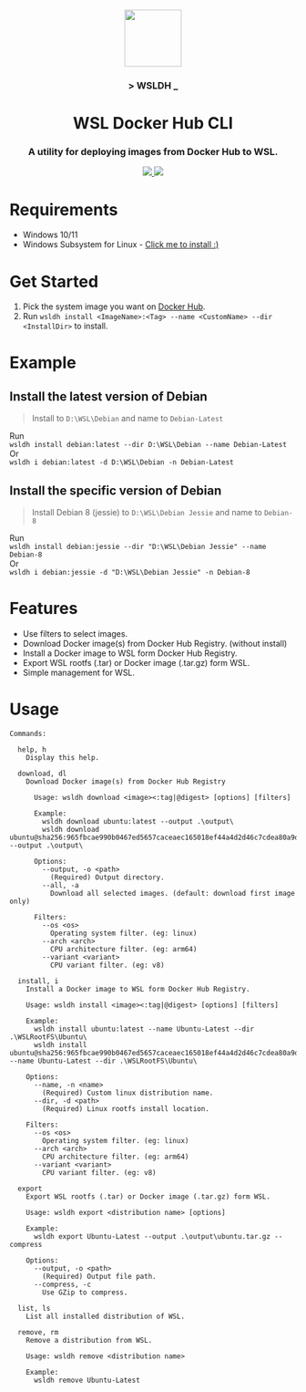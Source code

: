 <br>

<p align="center">
    <img src="https://store-images.s-microsoft.com/image/apps.61786.14131597032361940.38d2a067-3798-455f-934a-f69935156b3d.eb49d3ac-e311-4e6f-b89b-f1fe8db9d73b" width="100px">
</p>

<h3 align="center"><b>> WSLDH _</b></h3>

<h1 align="center">
  WSL Docker Hub CLI
</h1>

<h3 align="center">A utility for deploying images from Docker Hub to WSL.</h3>

<p align="center">
    <a href="https://github.com/TGSAN/wsldh/releases/latest">
        <img src="https://img.shields.io/github/downloads/TGSAN/wsldh/total?style=for-the-badge">
    </a>
    <a href="https://github.com/TGSAN/wsldh/releases/latest">
        <img src="https://img.shields.io/github/v/release/TGSAN/wsldh?style=for-the-badge&include_prereleases">
    </a>
</p>

# Requirements
- Windows 10/11  
- Windows Subsystem for Linux - [ Click me to install :) ](https://www.microsoft.com/store/productId/9P9TQF7MRM4R)  

# Get Started
1. Pick the system image you want on [Docker Hub](https://hub.docker.com/search?q=).  
2. Run `wsldh install <ImageName>:<Tag> --name <CustomName> --dir <InstallDir>` to install.  

# Example
## Install the latest version of Debian
> Install to `D:\WSL\Debian` and name to `Debian-Latest`

Run  
`wsldh install debian:latest --dir D:\WSL\Debian --name Debian-Latest`  
Or  
`wsldh i debian:latest -d D:\WSL\Debian -n Debian-Latest`  

## Install the specific version of Debian
> Install Debian 8 (jessie) to `D:\WSL\Debian Jessie` and name to `Debian-8`  

Run  
`wsldh install debian:jessie --dir "D:\WSL\Debian Jessie" --name Debian-8`  
Or  
`wsldh i debian:jessie -d "D:\WSL\Debian Jessie" -n Debian-8`  

# Features
- Use filters to select images.
- Download Docker image(s) from Docker Hub Registry. (without install)  
- Install a Docker image to WSL form Docker Hub Registry.  
- Export WSL rootfs (.tar) or Docker image (.tar.gz) form WSL.  
- Simple management for WSL.  

# Usage
```
Commands:

  help, h
    Display this help.

  download, dl
    Download Docker image(s) from Docker Hub Registry

      Usage: wsldh download <image><:tag|@digest> [options] [filters]
			
      Example:
        wsldh download ubuntu:latest --output .\output\
        wsldh download ubuntu@sha256:965fbcae990b0467ed5657caceaec165018ef44a4d2d46c7cdea80a9dff0d1ea --output .\output\

      Options:
        --output, -o <path>
          (Required) Output directory.
        --all, -a
          Download all selected images. (default: download first image only)

      Filters:
        --os <os>
          Operating system filter. (eg: linux)
        --arch <arch>
          CPU architecture filter. (eg: arm64)
        --variant <variant>
          CPU variant filter. (eg: v8)

  install, i
    Install a Docker image to WSL form Docker Hub Registry.

    Usage: wsldh install <image><:tag|@digest> [options] [filters]

    Example:
      wsldh install ubuntu:latest --name Ubuntu-Latest --dir .\WSLRootFS\Ubuntu\
      wsldh install ubuntu@sha256:965fbcae990b0467ed5657caceaec165018ef44a4d2d46c7cdea80a9dff0d1ea --name Ubuntu-Latest --dir .\WSLRootFS\Ubuntu\

    Options:
      --name, -n <name>
        (Required) Custom linux distribution name.
      --dir, -d <path>
        (Required) Linux rootfs install location.

    Filters:
      --os <os>
        Operating system filter. (eg: linux)
      --arch <arch>
        CPU architecture filter. (eg: arm64)
      --variant <variant>
        CPU variant filter. (eg: v8)

  export
    Export WSL rootfs (.tar) or Docker image (.tar.gz) form WSL.

    Usage: wsldh export <distribution name> [options]

    Example:
      wsldh export Ubuntu-Latest --output .\output\ubuntu.tar.gz --compress

    Options:
      --output, -o <path>
        (Required) Output file path.
      --compress, -c
        Use GZip to compress.

  list, ls
    List all installed distribution of WSL.

  remove, rm
	Remove a distribution from WSL.

	Usage: wsldh remove <distribution name>

	Example:
	  wsldh remove Ubuntu-Latest
```
